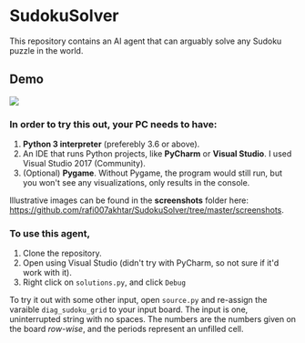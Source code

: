 # SudokuSolver

This repository contains an AI agent that can arguably solve any Sudoku puzzle in the world.

## Demo
![](https://github.com/rafi007akhtar/SudokuSolver/solving.gif)

### In order to try this out, your PC needs to have:

1. **Python 3 interpreter** (preferebly 3.6 or above).
2. An IDE that runs Python projects, like **PyCharm** or **Visual Studio**. I used Visual Studio 2017 (Community).
3. (Optional) **Pygame**. Without Pygame, the program would still run, but you won't see any visualizations, only results in the console.

Illustrative images can be found in the **screenshots** folder here: https://github.com/rafi007akhtar/SudokuSolver/tree/master/screenshots.

### To use this agent,

1. Clone the repository.
2. Open using Visual Studio (didn't try with PyCharm, so not sure if it'd work with it).
3. Right click on `solutions.py`, and click `Debug`

To try it out with some other input, open `source.py` and re-assign the varaible `diag_sudoku_grid` to your input board. The input is one, uninterrupted string with no spaces. The numbers are the numbers given on the board *row-wise*, and the periods represent an unfilled cell.
